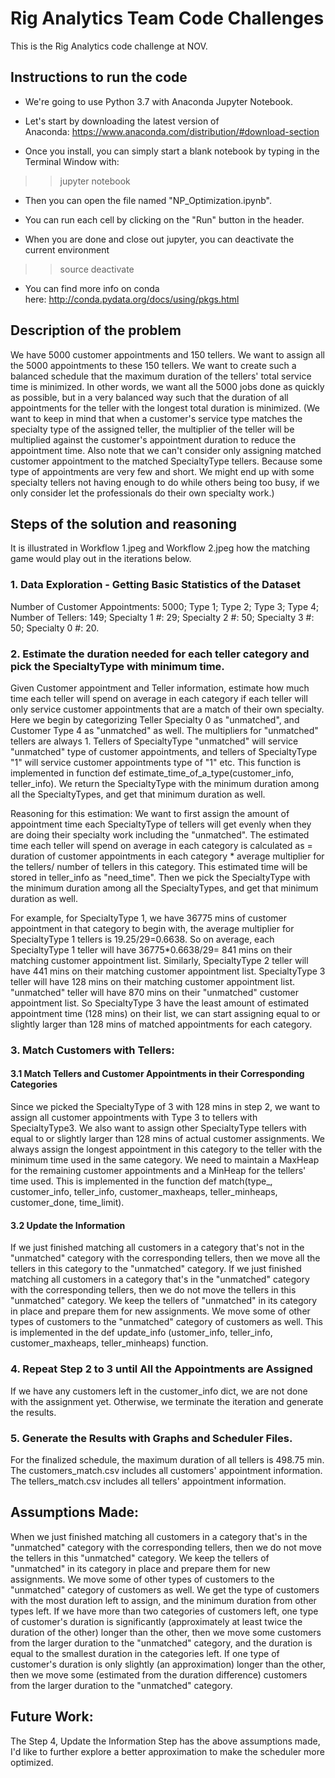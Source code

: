 # Rig Analytics Team Code Challenges

This is the Rig Analytics code challenge at NOV.

## Instructions to run the code
* We're going to use Python 3.7 with Anaconda Jupyter Notebook. 

* Let's start by downloading the latest version of Anaconda: https://www.anaconda.com/distribution/#download-section
 
* Once you install, you can simply start a blank notebook by typing in the Terminal Window with:
>> jupyter notebook
 
* Then you can open the file named "NP_Optimization.ipynb".

* You can run each cell by clicking on the "Run" button in the header.
 
* When you are done and close out jupyter, you can deactivate the current environment
>> source deactivate

* You can find more info on conda here: http://conda.pydata.org/docs/using/pkgs.html


## Description of the problem
We have 5000 customer appointments and 150 tellers. We want to assign all the 5000 appointments to these 150 tellers. We want to create such a balanced schedule that the maximum duration of the tellers' total service time is minimized. In other words, we want all the 5000 jobs done as quickly as possible, but in a very balanced way such that the duration of all appointments for the teller with the longest total duration is minimized. (We want to keep in mind that when a customer's service type matches the specialty type of the assigned teller, the multiplier of the teller will be multiplied against the customer's appointment duration to reduce the appointment time. Also note that we can't consider only assigning matched customer appointment to the matched SpecialtyType tellers. Because some type of appointments are very few and short. We might end up with some specialty tellers not having enough to do while others being too busy, if we only consider let the professionals do their own specialty work.)

## Steps of the solution and reasoning
It is illustrated in Workflow 1.jpeg and Workflow 2.jpeg how the matching game would play out in the iterations below.

### 1. Data Exploration - Getting Basic Statistics of the Dataset
Number of Customer Appointments: 5000; Type 1; Type 2; Type 3; Type 4;
Number of Tellers: 149; Specialty 1 #: 29; Specialty 2 #: 50; Specialty 3 #: 50; Specialty 0 #: 20.

### 2. Estimate the duration needed for each teller category and pick the SpecialtyType with minimum time.
Given Customer appointment and Teller information, estimate how much time each teller will spend on average in each category if each teller will only service customer appointments that are a match of their own specialty. Here we begin by categorizing Teller Specialty 0 as "unmatched", and Customer Type 4 as "unmatched" as well. The multipliers for "unmatched" tellers are always 1. Tellers of SpecialtyType "unmatched" will service "unmatched" type of customer appointments, and tellers of SpecialtyType "1" will service customer appointments type of "1" etc. This function is implemented in function def estimate_time_of_a_type(customer_info, teller_info). We return the SpecialtyType with the minimum duration among all the SpecialtyTypes, and get that minimum duration as well.

Reasoning for this estimation:
We want to first assign the amount of appointment time each SpecialtyType of tellers will get evenly when they are doing their specialty work including the "unmatched". The estimated time each teller will spend on average in each category is calculated as = duration of customer appointments in each category * average multiplier for the tellers/ number of tellers in this category. This estimated time will be stored in teller_info as "need_time". Then we pick the SpecialtyType with the minimum duration among all the SpecialtyTypes, and get that minimum duration as well.

For example, for SpecialtyType 1, we have 36775 mins of customer appointment in that category to begin with, the average multiplier for SpecialtyType 1 tellers is 19.25/29=0.6638. So on average, each 
SpecialtyType 1 teller will have 36775*0.6638/29= 841 mins on their matching customer appointment list. Similarly, SpecialtyType 2 teller will have 441 mins on their matching customer appointment list.
SpecialtyType 3 teller will have 128 mins on their matching customer appointment list.
"unmatched" teller will have 870 mins on their "unmatched" customer appointment list.
So SpecialtyType 3 have the least amount of estimated appointment time (128 mins) on their list, we can start assigning equal to or slightly larger than 128 mins of matched appointments for each category.

### 3. Match Customers with Tellers:
#### 3.1 Match Tellers and Customer Appointments in their Corresponding Categories
Since we picked the SpecialtyType of 3 with 128 mins in step 2, we want to assign all customer appointments with Type 3 to tellers with SpecialtyType3. We also want to assign other SpecialtyType tellers with equal to or slightly larger than 128 mins of actual customer assignments. We always assign the longest appointment in this category to the teller with the minimum time used in the same category. We need to maintain a MaxHeap for the remaining customer appointments and a MinHeap for the tellers' time used. This is implemented in the function def match(type_, customer_info, teller_info, customer_maxheaps, teller_minheaps, customer_done, time_limit).

#### 3.2 Update the Information
If we just finished matching all customers in a category that's not in the "unmatched" category with the corresponding tellers, then we move all the tellers in this category to the "unmatched" category.
If we just finished matching all customers in a category that's in the "unmatched" category with the corresponding tellers, then we do not move the tellers in this "unmatched" category. We keep the tellers of "unmatched" in its category in place and prepare them for new assignments. We move some of other types of customers to the "unmatched" category of customers as well. This is implemented in the def update_info (ustomer_info, teller_info, customer_maxheaps, teller_minheaps) function.

### 4. Repeat Step 2 to 3 until All the Appointments are Assigned
If we have any customers left in the customer_info dict, we are not done with the assignment yet. Otherwise, we terminate the iteration and generate the results.

### 5. Generate the Results with Graphs and Scheduler Files.
For the finalized schedule, the maximum duration of all tellers is 498.75 min.
The customers_match.csv includes all customers' appointment information.
The tellers_match.csv includes all tellers' appointment information.

## Assumptions Made:
When we just finished matching all customers in a category that's in the "unmatched" category with the corresponding tellers, then we do not move the tellers in this "unmatched" category. We keep the tellers of "unmatched" in its category in place and prepare them for new assignments. We move some of other types of customers to the "unmatched" category of customers as well. We get the type of customers with the most duration left to assign, and the minimum duration from other types left. If we have more than two categories of customers left, one type of customer's duration is significantly (approximately at least twice the duration of the other) longer than the other, then we move some customers from the larger duration to the "unmatched" category, and the duration is equal to the smallest duration in the categories left. If one type of customer's duration is only slightly (an approximation) longer than the other, then we move some (estimated from the duration difference) customers from the larger duration to the "unmatched" category.

## Future Work:
The Step 4, Update the Information Step has the above assumptions made, I'd like to further explore a better approximation to make the scheduler more optimized.
   





